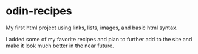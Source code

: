 # odin-recipes

My first html project using links, lists, images, and basic html syntax.

I added some of my favorite recipes and plan to further add to the site and make it look much better in the near future.